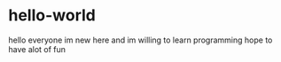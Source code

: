 # hello-world
hello everyone im new here and im willing to learn programming
hope to have alot of fun
